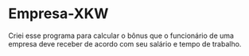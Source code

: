 # Empresa-XKW
Criei esse programa para calcular o bônus que o funcionário de uma empresa deve receber de acordo com seu salário e tempo de trabalho.
